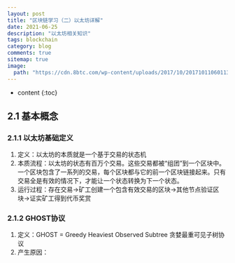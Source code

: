 ```yaml
---
layout: post
title: "区块链学习（二）以太坊详解"
date: 2021-06-25
description: "以太坊相关知识"
tags: blockchain
category: blog
comments: true
sitemap: true
image:
  path: "https://cdn.8btc.com/wp-content/uploads/2017/10/201710110601133046.jpeg"
---
```

* content
{:toc}

## 2.1 基本概念

### 2.1.1 以太坊基础定义

1. 定义：以太坊的本质就是一个基于交易的状态机
2. 本质流程：以太坊的状态有百万个交易。这些交易都被“组团”到一个区块中。一个区块包含了一系列的交易，每个区块都与它的前一个区块链接起来。只有交易全是有效的情况下，才能让一个状态转换为下一个状态。
3. 运行过程：存在交易->矿工创建一个包含有效交易的区块[]({{page.url}}#以太坊)->其他节点验证区块->证实矿工得到代币奖赏

### 2.1.2 GHOST协议

1. 定义：GHOST = Greedy Heaviest Observed Subtree 贪婪最重可见子树协议
2. 产生原因：